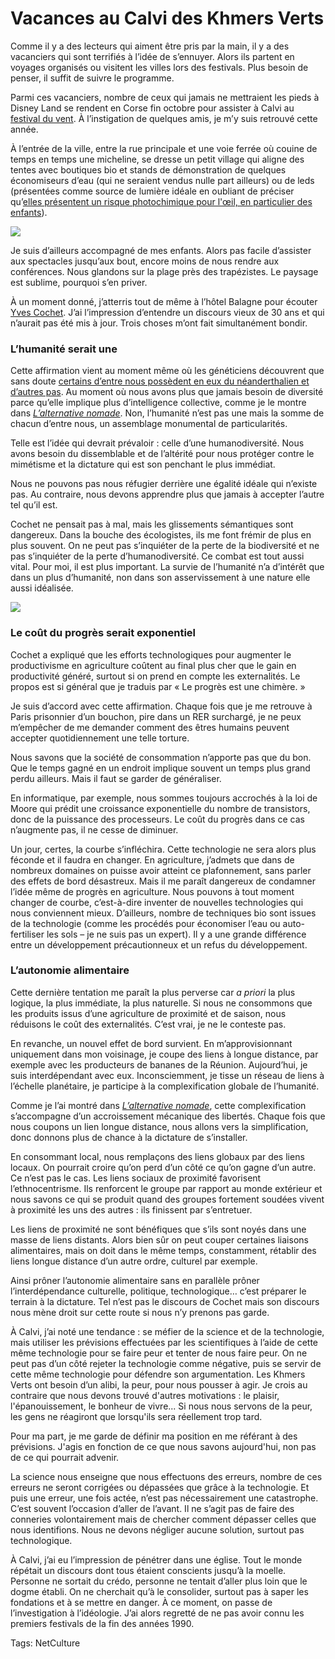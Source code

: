 # Vacances au Calvi des Khmers Verts

Comme il y a des lecteurs qui aiment être pris par la main, il y a des vacanciers qui sont terrifiés à l’idée de s’ennuyer. Alors ils partent en voyages organisés ou visitent les villes lors des festivals. Plus besoin de penser, il suffit de suivre le programme.<span id="more-20078"></span>

Parmi ces vacanciers, nombre de ceux qui jamais ne mettraient les pieds à Disney Land se rendent en Corse fin octobre pour assister à Calvi au [festival du vent](http://www.lefestivalduvent.com/). À l’instigation de quelques amis, je m’y suis retrouvé cette année.

À l’entrée de la ville, entre la rue principale et une voie ferrée où couine de temps en temps une micheline, se dresse un petit village qui aligne des tentes avec boutiques bio et stands de démonstration de quelques économiseurs d’eau (qui ne seraient vendus nulle part ailleurs) ou de leds (présentées comme source de lumière idéale en oubliant de préciser qu’[elles présentent un risque photochimique pour l'œil, en particulier des enfants](http://www.zemedical.com/actualites/led-risques-bio/%28theme%29/3546)).

![](http://blog.tcrouzet.comhttps://tcrouzet.com/images_tc/2010/11/calvi2.jpg)

Je suis d’ailleurs accompagné de mes enfants. Alors pas facile d’assister aux spectacles jusqu’aux bout, encore moins de nous rendre aux conférences. Nous glandons sur la plage près des trapézistes. Le paysage est sublime, pourquoi s’en priver.

À un moment donné, j’atterris tout de même à l’hôtel Balagne pour écouter [Yves Cochet](http://www.yvescochet.net/wordpress/). J’ai l’impression d’entendre un discours vieux de 30 ans et qui n’aurait pas été mis à jour. Trois choses m’ont fait simultanément bondir.

### L’humanité serait une

Cette affirmation vient au moment même où les généticiens découvrent que sans doute [certains d’entre nous possèdent en eux du néanderthalien et d’autres pas](http://sciences.blogs.liberation.fr/home/2010/05/ladn-de-n%C3%A9andertal-r%C3%A9v%C3%A8le-ses-liens-avec-sapiens.html). Au moment où nous avons plus que jamais besoin de diversité parce qu’elle implique plus d’intelligence collective, comme je le montre dans [*L’alternative nomade*](http://blog.tcrouzet.com/alternative-nomade/). Non, l’humanité n’est pas une mais la somme de chacun d’entre nous, un assemblage monumental de particularités.

Telle est l’idée qui devrait prévaloir : celle d’une humanodiversité. Nous avons besoin du dissemblable et de l’altérité pour nous protéger contre le mimétisme et la dictature qui est son penchant le plus immédiat.

Nous ne pouvons pas nous réfugier derrière une égalité idéale qui n’existe pas. Au contraire, nous devons apprendre plus que jamais à accepter l’autre tel qu’il est.

Cochet ne pensait pas à mal, mais les glissements sémantiques sont dangereux. Dans la bouche des écologistes, ils me font frémir de plus en plus souvent. On ne peut pas s’inquiéter de la perte de la biodiversité et ne pas s’inquiéter de la perte d’humanodiversité. Ce combat est tout aussi vital. Pour moi, il est plus important. La survie de l’humanité n’a d’intérêt que dans un plus d’humanité, non dans son asservissement à une nature elle aussi idéalisée.

![](http://blog.tcrouzet.comhttps://tcrouzet.com/images_tc/2010/11/calvi1.jpg)

### Le coût du progrès serait exponentiel

Cochet a expliqué que les efforts technologiques pour augmenter le productivisme en agriculture coûtent au final plus cher que le gain en productivité généré, surtout si on prend en compte les externalités. Le propos est si général que je traduis par « Le progrès est une chimère. »

Je suis d’accord avec cette affirmation. Chaque fois que je me retrouve à Paris prisonnier d’un bouchon, pire dans un RER surchargé, je ne peux m’empêcher de me demander comment des êtres humains peuvent accepter quotidiennement une telle torture.

Nous savons que la société de consommation n’apporte pas que du bon. Que le temps gagné en un endroit implique souvent un temps plus grand perdu ailleurs. Mais il faut se garder de généraliser.

En informatique, par exemple, nous sommes toujours accrochés à la loi de Moore qui prédit une croissance exponentielle du nombre de transistors, donc de la puissance des processeurs. Le coût du progrès dans ce cas n’augmente pas, il ne cesse de diminuer.

Un jour, certes, la courbe s’infléchira. Cette technologie ne sera alors plus féconde et il faudra en changer. En agriculture, j’admets que dans de nombreux domaines on puisse avoir atteint ce plafonnement, sans parler des effets de bord désastreux. Mais il me paraît dangereux de condamner l’idée même de progrès en agriculture. Nous pouvons à tout moment changer de courbe, c’est-à-dire inventer de nouvelles technologies qui nous conviennent mieux. D’ailleurs, nombre de techniques bio sont issues de la technologie (comme les procédés pour économiser l’eau ou auto-fertiliser les sols – je ne suis pas un expert). Il y a une grande différence entre un développement précautionneux et un refus du développement.

### L’autonomie alimentaire

Cette dernière tentation me paraît la plus perverse car *a priori* la plus logique, la plus immédiate, la plus naturelle. Si nous ne consommons que les produits issus d’une agriculture de proximité et de saison, nous réduisons le coût des externalités. C’est vrai, je ne le conteste pas.

En revanche, un nouvel effet de bord survient. En m’approvisionnant uniquement dans mon voisinage, je coupe des liens à longue distance, par exemple avec les producteurs de bananes de la Réunion. Aujourd’hui, je suis interdépendant avec eux. Inconsciemment, je tisse un réseau de liens à l’échelle planétaire, je participe à la complexification globale de l’humanité.

Comme je l’ai montré dans [*L’alternative nomade*](http://blog.tcrouzet.com/alternative-nomade/), cette complexification s’accompagne d’un accroissement mécanique des libertés. Chaque fois que nous coupons un lien longue distance, nous allons vers la simplification, donc donnons plus de chance à la dictature de s’installer.

En consommant local, nous remplaçons des liens globaux par des liens locaux. On pourrait croire qu’on perd d’un côté ce qu’on gagne d’un autre. Ce n’est pas le cas. Les liens sociaux de proximité favorisent l’ethnocentrisme. Ils renforcent le groupe par rapport au monde extérieur et nous savons ce qui se produit quand des groupes fortement soudées vivent à proximité les uns des autres : ils finissent par s’entretuer.

Les liens de proximité ne sont bénéfiques que s’ils sont noyés dans une masse de liens distants. Alors bien sûr on peut couper certaines liaisons alimentaires, mais on doit dans le même temps, constamment, rétablir des liens longue distance d’un autre ordre, culturel par exemple.

Ainsi prôner l’autonomie alimentaire sans en parallèle prôner l’interdépendance culturelle, politique, technologique… c’est préparer le terrain à la dictature. Tel n’est pas le discours de Cochet mais son discours nous mène droit sur cette route si nous n’y prenons pas garde.

À Calvi, j’ai noté une tendance : se méfier de la science et de la technologie, mais utiliser les prévisions effectuées par les scientifiques à l’aide de cette même technologie pour se faire peur et tenter de nous faire peur. On ne peut pas d’un côté rejeter la technologie comme négative, puis se servir de cette même technologie pour défendre son argumentation. Les Khmers Verts ont besoin d’un alibi, la peur, pour nous pousser à agir. Je crois au contraire que nous devons trouvé d'autres motivations : le plaisir, l'épanouissement, le bonheur de vivre... Si nous nous servons de la peur, les gens ne réagiront que lorsqu'ils sera réellement trop tard.

Pour ma part, je me garde de définir ma position en me référant à des prévisions. J'agis en fonction de ce que nous savons aujourd'hui, non pas de ce qui pourrait advenir.

La science nous enseigne que nous effectuons des erreurs, nombre de ces erreurs ne seront corrigées ou dépassées que grâce à la technologie. Et puis une erreur, une fois actée, n’est pas nécessairement une catastrophe. C’est souvent l’occasion d’aller de l’avant. Il ne s’agit pas de faire des conneries volontairement mais de chercher comment dépasser celles que nous identifions. Nous ne devons négliger aucune solution, surtout pas technologique.

À Calvi, j’ai eu l’impression de pénétrer dans une église. Tout le monde répétait un discours dont tous étaient conscients jusqu’à la moelle. Personne ne sortait du crédo, personne ne tentait d’aller plus loin que le dogme établi. On ne cherchait qu’à le consolider, surtout pas à saper les fondations et à se mettre en danger. À ce moment, on passe de l’investigation à l’idéologie. J’ai alors regretté de ne pas avoir connu les premiers festivals de la fin des années 1990.

Tags: NetCulture